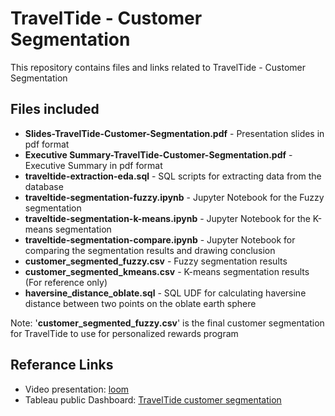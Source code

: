# TravelTide - Customer Segmentation

This repository contains files and links related to TravelTide - Customer Segmentation

## Files included

- **Slides-TravelTide-Customer-Segmentation.pdf** - Presentation slides in pdf format
- **Executive Summary-TravelTide-Customer-Segmentation.pdf** - Executive Summary in pdf format
- **traveltide-extraction-eda.sql** - SQL scripts for extracting data from the database
- **traveltide-segmentation-fuzzy.ipynb** - Jupyter Notebook for the Fuzzy segmentation
- **traveltide-segmentation-k-means.ipynb** - Jupyter Notebook for the K-means segmentation
- **traveltide-segmentation-compare.ipynb** - Jupyter Notebook for comparing the segmentation results and drawing conclusion
- **customer_segmented_fuzzy.csv** - Fuzzy segmentation results
- **customer_segmented_kmeans.csv** - K-means segmentation results (For reference only)
- **haversine_distance_oblate.sql** - SQL UDF for calculating haversine distance between two points on the oblate earth sphere

Note: '**customer_segmented_fuzzy.csv**' is the final customer segmentation for TravelTide to use for personalized rewards program

## Referance Links

- Video presentation: [loom](https://www.loom.com/share/6723fbe40b7c41fbbf3d006aac39d1ed?sid=c067a5f5-784b-4e20-ae31-d1f0a386e893)
- Tableau public Dashboard: [TravelTide customer segmentation](https://public.tableau.com/app/profile/r.h1008/viz/TravelTide-CustomerSegmentation_16935260841560/TravelTide-CustomerSegmentation)
